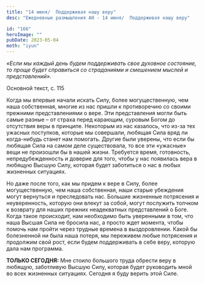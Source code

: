 ```yaml
---
title: "14 июня/  Поддерживая нашу веру"
desc: "Ежедневные размышления АН - 14 июня/  Поддерживая нашу веру"

id: "166"
heroImage: ""
pubDate: 2023-05-04
moth: "iyun"
---
```


_«Если мы каждый день будем поддерживать свое духовное состояние, то проще
будет справиться со страданиями и смешением мыслей и представлений»._

Основной текст, с. 115

Когда мы впервые начали искать Силу, более могущественную, чем наша
собственная, многие из нас пришли к противоречию со своими прежними
представлениями о вере. Эти представления могли быть самые разные – от страха
перед карающим, суровым Богом до отсутствия веры в принципе. Некоторым из нас
казалось, что из-за тех ужасных поступков, которые мы совершали, любящая Сила
вряд ли когда-нибудь станет нам помогать. Другие были уверены, что если бы
любящая Сила на самом деле существовала, то все эти «ужасные» вещи не
произошли бы в нашей жизни. Требуется время, готовность, непредубежденность и
доверие для того, чтобы у нас появилась вера в любящую Высшую Силу, которая
будет заботиться о нас в любых жизненных ситуациях.

Но даже после того, как мы придем к вере в Силу, более могущественную, чем
наша собственная, наши старые убеждения могут вернуться и преследовать нас.
Большие жизненные потрясения и неуверенность, которую они влекут за собой,
могут послужить толчком к возврату для наших прежних неадекватных
представлений о Боге. Когда такое происходит, нам необходимо быть уверенными в
том, что наша Высшая Сила не бросила нас, а просто ждет момента, чтобы помочь
нам пройти через трудные времена в выздоровлении. Какой бы болезненной ни была
наша потеря, мы переживем любые потрясения и продолжим свой рост, если будем
поддерживать в себе веру, которую дала нам программа.

**ТОЛЬКО СЕГОДНЯ:** Мне стоило большого труда обрести веру в любящую,
заботливую Высшую Силу, которая будет руководить мной во всех жизненных
ситуациях. Сегодня я буду верить этой Силе.

